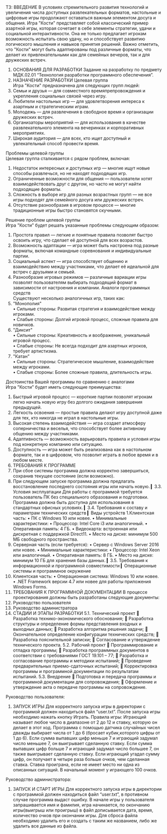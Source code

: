 ТЗ:
 ВВЕДЕНИЕ
В условиях стремительного развития технологий и увеличения числа доступных развлекательных форматов, настольные и цифровые игры продолжают оставаться важным элементом досуга и общения. 
Игра "Кости" представляет собой классический пример азартной игры, которая сочетает в себе элементы стратегии, удачи и социальной интерактивности. 
Она не только предлагает игрокам возможность испытать свою удачу, но и способствует развитию логического мышления и навыков принятия решений. 
Важно отметить, что "Кости" могут быть адаптированы под различные форматы, что делает их привлекательными как для семейных вечеров, так и для дружеских встреч.
 
1. ОСНОВАНИЯ ДЛЯ РАЗРАБОТКИ
Задание на разработку по предмету МДК.02.01 “Технология разработки программного обеспечения”.
 
2.  НАЗНАЧЕНИЕ РАЗРАБОТКИ
Целевая группа  
Игра "Кости" предназначена для следующих групп людей:  
1. Семьи и друзья — для совместного времяпрепровождения и укрепления социальных связей через игру.  
2. Любители настольных игр — для удовлетворения интереса к азартным и стратегическим играм.  
3. Молодежь — для развлечения в свободное время и организации дружеских встреч.  
4. Организаторы мероприятий — для использования в качестве развлекательного элемента на вечеринках и корпоративных мероприятиях.  
5. Широкая аудитория — для всех, кто ищет доступный и увлекательный способ провести время.

Проблемы целевой группы  
Целевая группа сталкивается с рядом проблем, включая:  
1. Недостаток интересных и доступных игр — многие ищут новые способы развлечься, но не находят подходящих игр.  
2. Ограниченные возможности для общения — пользователи хотят взаимодействовать друг с другом, но часто не могут найти подходящие форматы.  
3. Сложность в выборе игр для разных возрастных групп — не все игры подходят для семейного досуга или дружеских встреч.  
4. Отсутствие разнообразия в игровом процессе — многие традиционные игры быстро становятся скучными.

Решение проблем целевой группы  
Игра "Кости" будет решать указанные проблемы следующим образом:  

1. Простота правил — легкие и понятные правила позволят быстро освоить игру, что сделает её доступной для всех возрастов.  
2. Возможность адаптации — игра может быть настроена под разные форматы, включая командные соревнования и индивидуальные партии.  
3. Социальный аспект — игра способствует общению и взаимодействию между участниками, что делает её идеальной для встреч с друзьями и семьей.  
4. Разнообразие игровых режимов — различные вариации игры позволят пользователям выбирать подходящий формат в зависимости от настроения и компании.
Аналоги программных средств  
Существуют несколько аналогичных игр, таких как:  
1. "Монополия"  
   • Сильные стороны: Развитая стратегия и взаимодействие между игроками.  
   • Слабые стороны: Долгий игровой процесс, сложные правила для новичков.  
2. "Диксит"  
   • Сильные стороны: Креативность и воображение, уникальный игровой процесс.  
   • Слабые стороны: Не всегда подходит для азартных игроков, требует артистизма.  
3. "Катан"  
   • Сильные стороны: Стратегическое мышление, взаимодействие между игроками.  
   • Слабые стороны: Более сложные правила, длительность игры.


Достоинства Вашей программы по сравнению с аналогами  
Игра "Кости" будет иметь следующие преимущества:  
1. Быстрый игровой процесс — короткие партии позволят игрокам легко начать новую игру без долгого ожидания завершения предыдущей.  
2. Легкость освоения — простые правила делают игру доступной даже для тех, кто никогда не играл в настольные игры.  
3. Высокая степень взаимодействия — игра создает атмосферу соперничества и веселья, что способствует более активному общению между участниками.  
4. Адаптивность — возможность варьировать правила и условия игры под конкретную компанию или ситуацию.  
5. Доступность — игра может быть реализована как в настольном формате, так и в цифровом, что позволит играть в любое время и в любом месте.  
3.  ТРЕБОВАНИЯ К ПРОГРАММЕ
1. При сбое системы программа должна корректно завершиться, сохранив текущее состояние (если возможно).
2. При следующем запуске программа должна предлагать восстановление последнего состояния игры или начать новую.
▎3.3. Условия эксплуатации
Для работы с программой требуется пользователь ПК без специального образования и подготовки. Программа должна быть доступна для использования в стандартных офисных условиях.
▎3.4. Требования к составу и параметрам технических средств
▎Виды устройств
1.Клиентская часть:
• ПК с Windows 10 или новее.
• Минимальные характеристики:
• Процессор: Intel Core i3 или аналогичный.
• Оперативная память: 4 ГБ.
• Видеокарта: встроенная или дискретная с поддержкой Direct11.
• Место на диске: минимум 500 МБ свободного пространства.
2. Серверная часть (если требуется):
• Сервер с Windows Server 2016 или новее.
• Минимальные характеристики:
• Процессор: Intel Xeon или аналогичный.
• Оперативная память: 8 ГБ.
• Место на диске: минимум 10 ГБ для хранения базы данных.
▎3.5. Требования к информационной и программной совместимости
▎Операционные системы и программное окружение
1.  Клиентская часть:
 • Операционная система: Windows 10 или новее.
• .NET Framework версии 4.7 или новее для работы приложения Windows Forms. 
4.  ТРЕБОВАНИЯ К ПРОГРАММНОЙ ДОКУМЕНТАЦИИ
В процессе проектирования должны быть разработаны следующие документы: 
1.  Руководство пользователя
2.  Руководство администратора
 
5. СТАДИИ И ЭТАПЫ РАЗРАБОТКИ
5.1. Технический проект
  Разработка технико-экономического обоснования; 
  Разработка структуры и определение формы представления входных и выходных данных;
  Разработка алгоритма решения задачи;
  Окончательное определение конфигурации технических средств;
  Разработка пояснительной записки;
  Согласование и утверждение технического проекта.
5.2. Рабочий проект
  Программирование и отладка программы;
  Разработка программных документов в соответствии с требованиями ГОСТ 19.101 – 77;
  Разработка и согласование программы и методики испытаний;
  Проведение предварительных приемо-сдаточных испытаний;
  Корректировка программы и программной документации по результатам испытаний.
5.3. Внедрение
  Подготовка и передача программы и программной документации для сопровождения;
  Оформление и утверждение акта о передаче программы на сопровождение.

Руководство пользователя:
1.  ЗАПУСК ИГРЫ
Для корректного запуска игры в директории с программой должен находиться файл “user.txt”.
После запуска игры необходимо нажать кнопку Играть.
Правила игры: Играющий называет любое число в диапазоне от 2 до 12 и ставку, которую он делает в этот ход.
Программа с помощью датчика случайных чисел дважды выбирает числа от 1 до 6 (бросает кубик,которого цифры от 1 до 6).
Если сумма выпавших цифр меньше 7 и играющий задумал число меньшее 7, он выигрывает сделанную ставку.
Если сумма выпавших цифр больше 7 и играющий задумал число большее 7, он также выигрывает сделанную ставку.
Если играющий угадал сумму цифр, он получает в четыре раза больше очков, чем сделанная ставка.
Ставка проиграна, если не имеет место ни одна из описанных ситуаций. В начальный момент у играющего 100 очков.

Руководство администратора:
1.  ЗАПУСК И СТАРТ ИГРЫ
Для корректного запуска игры в директории с программой должен находиться файл “user.txt”, в противном случае программа выдаст ошибку.
В начале игры у пользователя запрашивается имя и фамилия, игра начинается, по окончанию игры(выигрыш или проигрыш)
в файл дописывается дата, время, количество очков при окончании игры.
Для сброса файла необходимо удалить его и создать с таким же названием, либо же удалить все данные из файла.

